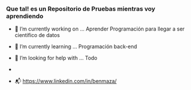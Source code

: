 ### Que tal! es un Repositorio de Pruebas mientras voy aprendiendo

- 🔭 I’m currently working on ... Aprender Programación para llegar a ser cientifico de datos
- 🌱 I’m currently learning ...  Programación back-end
- 🤔 I’m looking for help with ... Todo

- 
- 📬 https://www.linkedin.com/in/benmaza/
